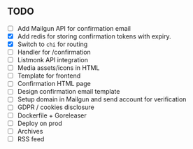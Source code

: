 ## TODO

- [ ] Add Mailgun API for confirmation email
- [x] Add redis for storing confirmation tokens with expiry.
- [x] Switch to `chi` for routing
- [ ] Handler for /confirmation
- [ ] Listmonk API integration
- [ ] Media assets/icons in HTML
- [ ] Template for frontend
- [ ] Confirmation HTML page
- [ ] Design confirmation email template
- [ ] Setup domain in Mailgun and send account for verification
- [ ] GDPR / cookies disclosure
- [ ] Dockerfile + Goreleaser
- [ ] Deploy on prod
- [ ] Archives
- [ ] RSS feed